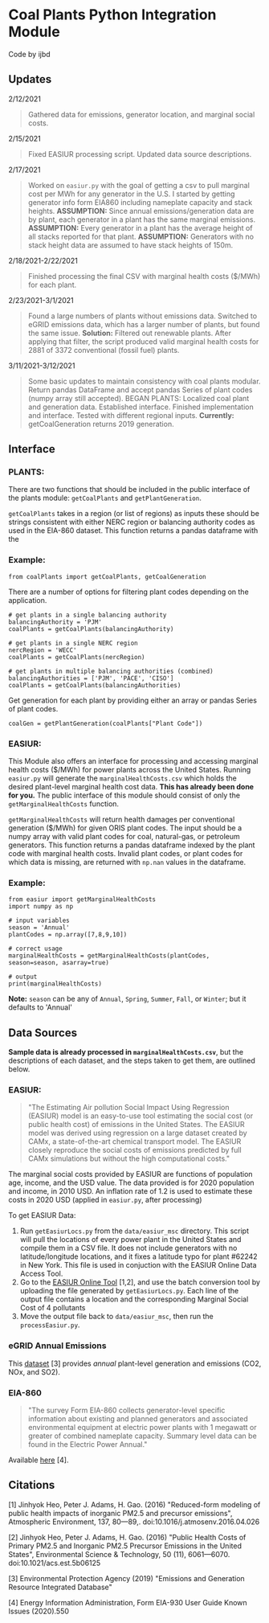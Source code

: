 # Coal Plants Python Integration Module
Code by ijbd

## Updates
2/12/2021
> Gathered data for emissions, generator location, and marginal social costs. 

2/15/2021
> Fixed EASIUR processing script. Updated data source descriptions.

2/17/2021
> Worked on `easiur.py` with the goal of getting a csv to pull marginal cost per MWh for any generator in the U.S. I started by getting generator info form EIA860 including nameplate capacity and stack heights. **ASSUMPTION:** Since annual emissions/generation data are by plant, each generator in a plant has the same marginal emissions. **ASSUMPTION:** Every generator in a plant has the average height of all stacks reported for that plant. **ASSUMPTION:** Generators with no stack height data are assumed to have stack heights of 150m.

2/18/2021-2/22/2021
> Finished processing the final CSV with marginal health costs ($/MWh) for each plant. 

2/23/2021-3/1/2021
> Found a large numbers of plants without emissions data. Switched to eGRID emissions data, which has a larger number of plants, but found the same issue. **Solution:** Filtered out renewable plants. After applying that filter, the script produced valid marginal health costs for 2881 of 3372 conventional (fossil fuel) plants. 

3/11/2021-3/12/2021
> Some basic updates to maintain consistency with coal plants modular. Return pandas DataFrame and accept pandas Series of plant codes (numpy array still accepted). BEGAN PLANTS: Localized coal plant and generation data. Established interface. Finished implementation and interface. Tested with different regional inputs. **Currently:** getCoalGeneration returns 2019 generation.

## Interface

### PLANTS:

There are two functions that should be included in the public interface of the plants module: `getCoalPlants` and `getPlantGeneration`.

`getCoalPlants` takes in a region (or list of regions) as inputs these should be strings consistent with either NERC region or balancing authority codes as used in the EIA-860 dataset. This function returns a pandas dataframe with the 


### Example:

    from coalPlants import getCoalPlants, getCoalGeneration
    
There are a number of options for filtering plant codes depending on the application.

    # get plants in a single balancing authority
    balancingAuthority = 'PJM'
    coalPlants = getCoalPlants(balancingAuthority)
    
    # get plants in a single NERC region
    nercRegion = 'WECC'
    coalPlants = getCoalPlants(nercRegion)

    # get plants in multiple balancing authorities (combined)
    balancingAuthorities = ['PJM', 'PACE', 'CISO']
    coalPlants = getCoalPlants(balancingAuthorities)

Get generation for each plant by providing either an array or pandas Series of plant codes.

    coalGen = getPlantGeneration(coalPlants["Plant Code"])

### EASIUR: 

This Module also offers an interface for processing and accessing marginal health costs ($/MWh) for power plants across the United States. Running `easiur.py` will generate the `marginalHealthCosts.csv` which holds the desired plant-level marginal health cost data. **This has already been done for you.** The public interface of this module should consist of only the `getMarginalHealthCosts` function. 

`getMarginalHealthCosts` will return health damages per conventional generation ($/MWh) for given ORIS plant codes. The input should be a numpy array with valid plant codes for coal, natural-gas, or petroleum generators. This function returns a pandas dataframe indexed by the plant code with marginal health costs. Invalid plant codes, or plant codes for which data is missing, are returned with `np.nan` values in the dataframe. 

### Example:

    from easiur import getMarginalHealthCosts
    import numpy as np 

    # input variables
    season = 'Annual'
    plantCodes = np.array([7,8,9,10])

    # correct usage
    marginalHealthCosts = getMarginalHealthCosts(plantCodes, season=season, asarray=true)

    # output
    print(marginalHealthCosts)

    
**Note:** `season` can be any of `Annual`, `Spring`, `Summer`, `Fall`, or `Winter`; but it defaults to 'Annual'


## Data Sources

**Sample data is already processed in `marginalHealthCosts.csv`**, but the descriptions of each dataset, and the steps taken to get them, are outlined below.

### EASIUR:
>"The Estimating Air pollution Social Impact Using Regression (EASIUR) model is an easy-to-use tool estimating the social cost (or public health cost) of emissions in the United States. The EASIUR model was derived using regression on a large dataset created by CAMx, a state-of-the-art chemical transport model. The EASIUR closely reproduce the social costs of emissions predicted by full CAMx simulations but without the high computational costs." 

The marginal social costs provided by EASIUR are functions of population age, income, and the USD value. The data provided is for 2020 population and income, in 2010 USD. An inflation rate of 1.2 is used to estimate these costs in 2020 USD (applied in `easiur.py`, after processing)

To get EASIUR Data:
1. Run `getEasiurLocs.py` from the `data/easiur_msc` directory. This script will pull the locations of every power plant in the United States and compile them in a CSV file. It does not include generators with no latitude/longitude locations, and it fixes a latitude typo for plant #62242 in New York. This file is used in conjuction with the EASIUR Online Data Access Tool.
2. Go to the [EASIUR Online Tool](https://barney.ce.cmu.edu/~jinhyok/easiur/online/) [1,2], and use the batch conversion tool by uploading the file generated by `getEasiurLocs.py`. Each line of the output file contains a location and the corresponding Marginal Social Cost of 4 pollutants
3. Move the output file back to `data/easiur_msc`, then run the `processEasiur.py`.

### eGRID Annual Emissions
This [dataset](https://www.epa.gov/egrid/download-data) [3] provides *annual* plant-level generation and emissions (CO2, NOx, and SO2). 

### EIA-860 
>"The survey Form EIA-860 collects generator-level specific information about existing and planned generators and associated environmental equipment at electric power plants with 1 megawatt or greater of combined nameplate capacity. Summary level data can be found in the Electric Power Annual."

Available [here](https://www.eia.gov/electricity/data/eia860/) [4].

## Citations

[1] Jinhyok Heo, Peter J. Adams, H. Gao. (2016) "Reduced-form modeling of public health impacts of inorganic PM2.5 and precursor emissions", Atmospheric Environment, 137, 80—89,. doi:10.1016/j.atmosenv.2016.04.026

[2] Jinhyok Heo, Peter J. Adams, H. Gao. (2016) "Public Health Costs of Primary PM2.5 and Inorganic PM2.5 Precursor Emissions in the United States", Environmental Science & Technology, 50 (11), 6061—6070. doi:10.1021/acs.est.5b06125

[3] Environmental Protection Agency (2019) "Emissions and Generation Resource Integrated Database" 

[4]  Energy Information Administration, Form EIA-930 User Guide Known Issues (2020).550
